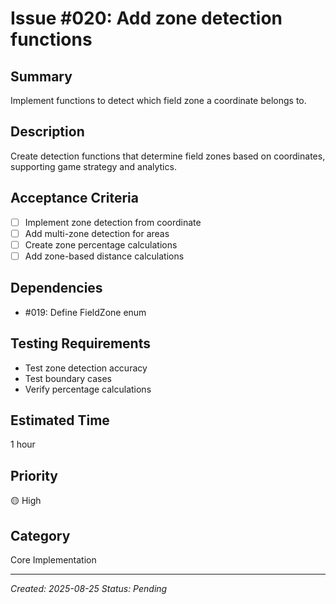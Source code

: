 # Issue #020: Add zone detection functions

## Summary
Implement functions to detect which field zone a coordinate belongs to.

## Description
Create detection functions that determine field zones based on coordinates, supporting game strategy and analytics.

## Acceptance Criteria
- [ ] Implement zone detection from coordinate
- [ ] Add multi-zone detection for areas
- [ ] Create zone percentage calculations
- [ ] Add zone-based distance calculations

## Dependencies
- #019: Define FieldZone enum

## Testing Requirements
- Test zone detection accuracy
- Test boundary cases
- Verify percentage calculations

## Estimated Time
1 hour

## Priority
🟡 High

## Category
Core Implementation

---
*Created: 2025-08-25*
*Status: Pending*
